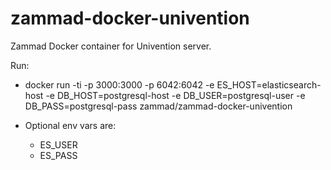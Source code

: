 # zammad-docker-univention

Zammad Docker container for Univention server.

Run:
* docker run -ti -p 3000:3000 -p 6042:6042 -e ES_HOST=elasticsearch-host -e DB_HOST=postgresql-host -e DB_USER=postgresql-user -e DB_PASS=postgresql-pass zammad/zammad-docker-univention

* Optional env vars are:
  - ES_USER
  - ES_PASS
